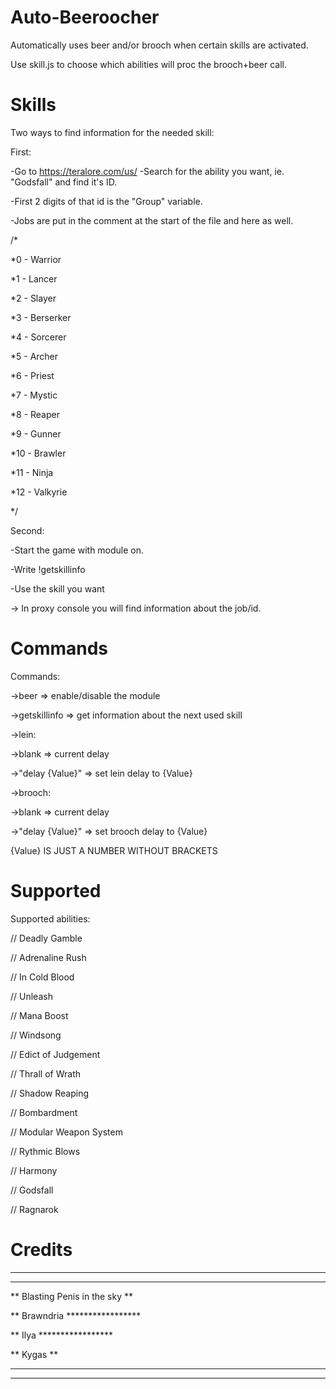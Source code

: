 # Auto-Beeroocher
Automatically uses beer and/or brooch when certain skills are activated.

Use skill.js to choose which abilities will proc the brooch+beer call.

# Skills

Two ways to find information for the needed skill:

First:

-Go to https://teralore.com/us/
-Search for the ability you want, ie. "Godsfall" and find it's ID.

-First 2 digits of that id is the "Group" variable.

-Jobs are put in the comment at the start of the file and here as well.


/*

*0  - Warrior

*1  - Lancer

*2  - Slayer

*3  - Berserker

*4  - Sorcerer

*5  - Archer

*6  - Priest

*7  - Mystic

*8  - Reaper

*9  - Gunner

*10 - Brawler

*11 - Ninja

*12 - Valkyrie

*/

Second:

-Start the game with module on.

-Write !getskillinfo

-Use the skill you want

-> In proxy console you will find information about the job/id.

# Commands

Commands:

->beer => enable/disable the module

->getskillinfo => get information about the next used skill

->lein:

  ->blank => current delay
  
  ->"delay {Value}" => set lein delay to {Value}
  
->brooch:

  ->blank => current delay
  
  ->"delay {Value}" => set brooch delay to {Value}
  

{Value} IS JUST A NUMBER WITHOUT BRACKETS

# Supported

Supported abilities:

// Deadly Gamble

// Adrenaline Rush

// In Cold Blood

// Unleash

// Mana Boost

// Windsong

// Edict of Judgement

// Thrall of Wrath

// Shadow Reaping

// Bombardment

// Modular Weapon System

// Rythmic Blows

// Harmony

// Godsfall

// Ragnarok


# Credits

****************

*******************************

** Blasting Penis in the sky **

** Brawndria  *****************

** Ilya       *****************

** Kygas      **

****************

****************
